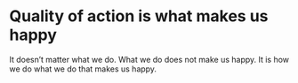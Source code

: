 # Quality of action is what makes us happy

It doesn’t matter what we do. What we do does not make us happy. It is how we do what we do that makes us happy.

